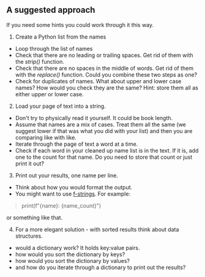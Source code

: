 ## A suggested approach

If you need some hints you could work through it this way. 

1. Create a Python list from the names
 - Loop through the list of names 
 - Check that there are no leading or trailing spaces. Get rid of them with the _strip()_ function. 
 - Check that there are no spaces in the middle of words. Get rid of them with the _replace()_ function. Could you combine these two steps as one?
 - Check for duplicates of names. What about upper and lower case names? How would you check they are the same? Hint: store them all as either upper or lower case. 

 2. Load your page of text into a string. 
  - Don't try to physically read it yourself. It could be book length. 
  - Assume that names are a mix of cases. Treat them all the same (we suggest lower if that was what you did with your list) and then you are comparing like with like. 
  - Iterate through the page of text a word at a time. 
  - Check if each word in your cleaned up name list is in the text. If it is, add one to the count for that name. Do you need to store that count or just print it out?

 3. Print out your results, one name per line. 
  - Think about how you would format the output. 
  - You might want to use [f-strings](https://realpython.com/python-f-strings/). For example:
 > print(f"{name}: {name_count}")  
 
 or something like that. 

 4. For a more elegant solution - with sorted results think about data structures. 
  - would a dictionary work? It holds key:value pairs. 
  - how would you sort the dictionary by keys?
  - how would you sort the dictionary by values?
  - and how do you iterate through a dictionary to print out the results? 

